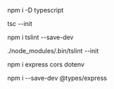 npm i -D typescript

tsc --init

npm i tslint --save-dev

./node_modules/.bin/tslint --init

npm i express cors dotenv

npm i --save-dev @types/express
